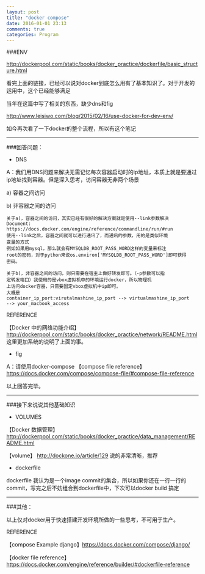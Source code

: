 ```yaml
---
layout: post
title: "docker compose"
date: 2016-01-01 23:13
comments: true
categories: Program
---
```


###ENV

http://dockerpool.com/static/books/docker_practice/dockerfile/basic_structure.html

看完上面的链接，已经可以说对docker到底怎么用有了基本知识了。对于开发的运用中，这个已经能够满足

当年在这篇中写了相关的东西，缺少dns和fig

http://www.leisiwo.com/blog/2015/02/16/use-docker-for-dev-env/

如今再次看了一下docker的整个流程，所以有这个笔记

---

###回答问题：

* DNS

A：我们用DNS问题来解决无需记忆每次容器启动时的ip地址，本质上就是要通过
ip地址找到容器。但是深入思考，访问容器无非两个场景

a) 容器之间访问

b) 非容器之间的访问

```
关于a)，容器之间的访问，其实已经有很好的解决方案就是使用--link参数解决
Document: https://docs.docker.com/engine/reference/commandline/run/#run
使用--link之后，容器之间就可以进行通讯了，而通讯的参数，用的是类似环境
变量的方式
例如如果用mysql，那么就会有MYSQLDB_ROOT_PASS_WORD这样的变量来标注
root的密码，对于python来说os.environ['MYSQLDB_ROOT_PASS_WORD']即可获得
密码。
```

```
关于b)，非容器之间的访问，则只需要在宿主上做好转发即可。（-p参数可以指
定转发端口）我使用的是vbox虚拟机中的环境运行docker，所以物理机
上访问docker容器，只需要固定vbox虚拟机中ip即可。
大概是
container_ip_port:virutalmashine_ip_port --> virtualmashine_ip_port
--> your_macbook_access
```
REFERENCE

【Docker 中的网络功能介绍】http://dockerpool.com/static/books/docker_practice/network/README.html
这里更加系统的说明了上面的事。

* fig

A：请使用docker-compose
【compose file reference】https://docs.docker.com/compose/compose-file/#compose-file-reference

以上回答完毕。

---

###接下来说说其他基础知识

* VOLUMES

【Docker 数据管理】http://dockerpool.com/static/books/docker_practice/data_management/README.html

【volume】 http://dockone.io/article/129 说的非常清晰，推荐

* dockerfile

dockerfile 我认为是一个image commit的集合，所以如果你还在一行一行的
commit，写完之后不妨组合到dockerfile中，下次可以docker build 搞定

---

###其他：

以上仅对docker用于快速搭建开发环境所做的一些思考，不可用于生产。

REFERENCE

【compose Example django】https://docs.docker.com/compose/django/

【docker file reference】https://docs.docker.com/engine/reference/builder/#dockerfile-reference
